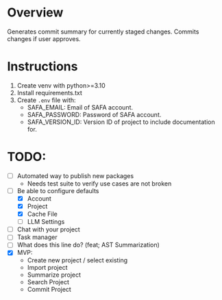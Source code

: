 # Overview

Generates commit summary for currently staged changes. Commits changes if user approves.

# Instructions

1. Create venv with python>=3.10
2. Install requirements.txt
3. Create `.env` file with:
    - SAFA_EMAIL: Email of SAFA account.
    - SAFA_PASSWORD: Password of SAFA account.
    - SAFA_VERSION_ID: Version ID of project to include documentation for.

# TODO:

- [ ] Automated way to publish new packages
    - Needs test suite to verify use cases are not broken
- [ ] Be able to configure defaults
    - [x] Account
    - [x] Project
    - [x] Cache File
    - [ ] LLM Settings
- [ ] Chat with your project
- [ ] Task manager
- [ ] What does this line do? (feat; AST Summarization)
- [x] MVP:
    - Create new project / select existing
    - Import project
    - Summarize project
    - Search Project
    - Commit Project
